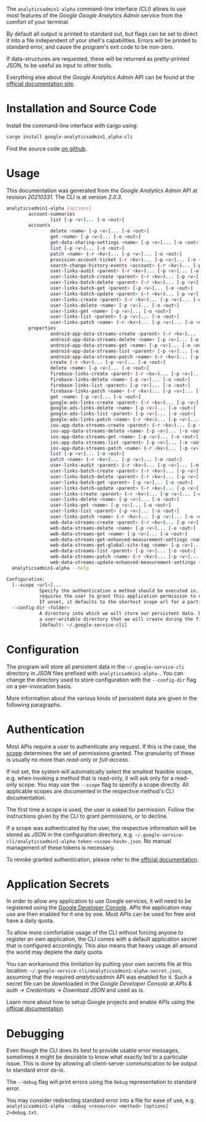 <!---
DO NOT EDIT !
This file was generated automatically from 'src/mako/cli/README.md.mako'
DO NOT EDIT !
-->
The `analyticsadmin1-alpha` command-line interface *(CLI)* allows to use most features of the *Google Google Analytics Admin* service from the comfort of your terminal.

By default all output is printed to standard out, but flags can be set to direct it into a file independent of your shell's
capabilities. Errors will be printed to standard error, and cause the program's exit code to be non-zero.

If data-structures are requested, these will be returned as pretty-printed JSON, to be useful as input to other tools.

Everything else about the *Google Analytics Admin* API can be found at the
[official documentation site](http://code.google.com/apis/analytics/docs/mgmt/home.html).

# Installation and Source Code

Install the command-line interface with cargo using:

```bash
cargo install google-analyticsadmin1_alpha-cli
```

Find the source code [on github](https://github.com/Byron/google-apis-rs/tree/main/gen/analyticsadmin1_alpha-cli).

# Usage

This documentation was generated from the *Google Analytics Admin* API at revision *20210331*. The CLI is at version *2.0.3*.

```bash
analyticsadmin1-alpha [options]
        account-summaries
                list [-p <v>]... [-o <out>]
        accounts
                delete <name> [-p <v>]... [-o <out>]
                get <name> [-p <v>]... [-o <out>]
                get-data-sharing-settings <name> [-p <v>]... [-o <out>]
                list [-p <v>]... [-o <out>]
                patch <name> (-r <kv>)... [-p <v>]... [-o <out>]
                provision-account-ticket (-r <kv>)... [-p <v>]... [-o <out>]
                search-change-history-events <account> (-r <kv>)... [-p <v>]... [-o <out>]
                user-links-audit <parent> (-r <kv>)... [-p <v>]... [-o <out>]
                user-links-batch-create <parent> (-r <kv>)... [-p <v>]... [-o <out>]
                user-links-batch-delete <parent> (-r <kv>)... [-p <v>]... [-o <out>]
                user-links-batch-get <parent> [-p <v>]... [-o <out>]
                user-links-batch-update <parent> (-r <kv>)... [-p <v>]... [-o <out>]
                user-links-create <parent> (-r <kv>)... [-p <v>]... [-o <out>]
                user-links-delete <name> [-p <v>]... [-o <out>]
                user-links-get <name> [-p <v>]... [-o <out>]
                user-links-list <parent> [-p <v>]... [-o <out>]
                user-links-patch <name> (-r <kv>)... [-p <v>]... [-o <out>]
        properties
                android-app-data-streams-create <parent> (-r <kv>)... [-p <v>]... [-o <out>]
                android-app-data-streams-delete <name> [-p <v>]... [-o <out>]
                android-app-data-streams-get <name> [-p <v>]... [-o <out>]
                android-app-data-streams-list <parent> [-p <v>]... [-o <out>]
                android-app-data-streams-patch <name> (-r <kv>)... [-p <v>]... [-o <out>]
                create (-r <kv>)... [-p <v>]... [-o <out>]
                delete <name> [-p <v>]... [-o <out>]
                firebase-links-create <parent> (-r <kv>)... [-p <v>]... [-o <out>]
                firebase-links-delete <name> [-p <v>]... [-o <out>]
                firebase-links-list <parent> [-p <v>]... [-o <out>]
                firebase-links-patch <name> (-r <kv>)... [-p <v>]... [-o <out>]
                get <name> [-p <v>]... [-o <out>]
                google-ads-links-create <parent> (-r <kv>)... [-p <v>]... [-o <out>]
                google-ads-links-delete <name> [-p <v>]... [-o <out>]
                google-ads-links-list <parent> [-p <v>]... [-o <out>]
                google-ads-links-patch <name> (-r <kv>)... [-p <v>]... [-o <out>]
                ios-app-data-streams-create <parent> (-r <kv>)... [-p <v>]... [-o <out>]
                ios-app-data-streams-delete <name> [-p <v>]... [-o <out>]
                ios-app-data-streams-get <name> [-p <v>]... [-o <out>]
                ios-app-data-streams-list <parent> [-p <v>]... [-o <out>]
                ios-app-data-streams-patch <name> (-r <kv>)... [-p <v>]... [-o <out>]
                list [-p <v>]... [-o <out>]
                patch <name> (-r <kv>)... [-p <v>]... [-o <out>]
                user-links-audit <parent> (-r <kv>)... [-p <v>]... [-o <out>]
                user-links-batch-create <parent> (-r <kv>)... [-p <v>]... [-o <out>]
                user-links-batch-delete <parent> (-r <kv>)... [-p <v>]... [-o <out>]
                user-links-batch-get <parent> [-p <v>]... [-o <out>]
                user-links-batch-update <parent> (-r <kv>)... [-p <v>]... [-o <out>]
                user-links-create <parent> (-r <kv>)... [-p <v>]... [-o <out>]
                user-links-delete <name> [-p <v>]... [-o <out>]
                user-links-get <name> [-p <v>]... [-o <out>]
                user-links-list <parent> [-p <v>]... [-o <out>]
                user-links-patch <name> (-r <kv>)... [-p <v>]... [-o <out>]
                web-data-streams-create <parent> (-r <kv>)... [-p <v>]... [-o <out>]
                web-data-streams-delete <name> [-p <v>]... [-o <out>]
                web-data-streams-get <name> [-p <v>]... [-o <out>]
                web-data-streams-get-enhanced-measurement-settings <name> [-p <v>]... [-o <out>]
                web-data-streams-get-global-site-tag <name> [-p <v>]... [-o <out>]
                web-data-streams-list <parent> [-p <v>]... [-o <out>]
                web-data-streams-patch <name> (-r <kv>)... [-p <v>]... [-o <out>]
                web-data-streams-update-enhanced-measurement-settings <name> (-r <kv>)... [-p <v>]... [-o <out>]
  analyticsadmin1-alpha --help

Configuration:
  [--scope <url>]...
            Specify the authentication a method should be executed in. Each scope
            requires the user to grant this application permission to use it.
            If unset, it defaults to the shortest scope url for a particular method.
  --config-dir <folder>
            A directory into which we will store our persistent data. Defaults to
            a user-writable directory that we will create during the first invocation.
            [default: ~/.google-service-cli]

```

# Configuration

The program will store all persistent data in the `~/.google-service-cli` directory in *JSON* files prefixed with `analyticsadmin1-alpha-`.  You can change the directory used to store configuration with the `--config-dir` flag on a per-invocation basis.

More information about the various kinds of persistent data are given in the following paragraphs.

# Authentication

Most APIs require a user to authenticate any request. If this is the case, the [scope][scopes] determines the 
set of permissions granted. The granularity of these is usually no more than *read-only* or *full-access*.

If not set, the system will automatically select the smallest feasible scope, e.g. when invoking a
method that is read-only, it will ask only for a read-only scope. 
You may use the `--scope` flag to specify a scope directly. 
All applicable scopes are documented in the respective method's CLI documentation.

The first time a scope is used, the user is asked for permission. Follow the instructions given 
by the CLI to grant permissions, or to decline.

If a scope was authenticated by the user, the respective information will be stored as *JSON* in the configuration
directory, e.g. `~/.google-service-cli/analyticsadmin1-alpha-token-<scope-hash>.json`. No manual management of these tokens
is necessary.

To revoke granted authentication, please refer to the [official documentation][revoke-access].

# Application Secrets

In order to allow any application to use Google services, it will need to be registered using the 
[Google Developer Console][google-dev-console]. APIs the application may use are then enabled for it
one by one. Most APIs can be used for free and have a daily quota.

To allow more comfortable usage of the CLI without forcing anyone to register an own application, the CLI
comes with a default application secret that is configured accordingly. This also means that heavy usage
all around the world may deplete the daily quota.

You can workaround this limitation by putting your own secrets file at this location: 
`~/.google-service-cli/analyticsadmin1-alpha-secret.json`, assuming that the required *analyticsadmin* API 
was enabled for it. Such a secret file can be downloaded in the *Google Developer Console* at 
*APIs & auth -> Credentials -> Download JSON* and used as is.

Learn more about how to setup Google projects and enable APIs using the [official documentation][google-project-new].


# Debugging

Even though the CLI does its best to provide usable error messages, sometimes it might be desirable to know
what exactly led to a particular issue. This is done by allowing all client-server communication to be 
output to standard error *as-is*.

The `--debug` flag will print errors using the `Debug` representation to standard error.

You may consider redirecting standard error into a file for ease of use, e.g. `analyticsadmin1-alpha --debug <resource> <method> [options] 2>debug.txt`.


[scopes]: https://developers.google.com/+/api/oauth#scopes
[revoke-access]: http://webapps.stackexchange.com/a/30849
[google-dev-console]: https://console.developers.google.com/
[google-project-new]: https://developers.google.com/console/help/new/
